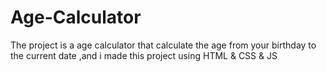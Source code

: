# Age-Calculator
The project is a age calculator that calculate the age from your birthday to the current date ,and i made this project using HTML &amp; CSS &amp; JS
